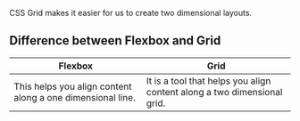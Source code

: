 CSS Grid makes it easier for us to create two dimensional layouts.

## Difference between Flexbox and Grid

| **Flexbox**                                                | **Grid**                                                                |
| ---------------------------------------------------------- | ----------------------------------------------------------------------- |
| This helps you align content along a one dimensional line. | It is a tool that helps you align content along a two dimensional grid. |
